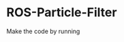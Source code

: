 # ROS-Particle-Filter

Make the code by running 
```catkin_make --source ./Particle_Filter/ -DPYTHON_EXECUTABLE=/usr/bin/python3
```